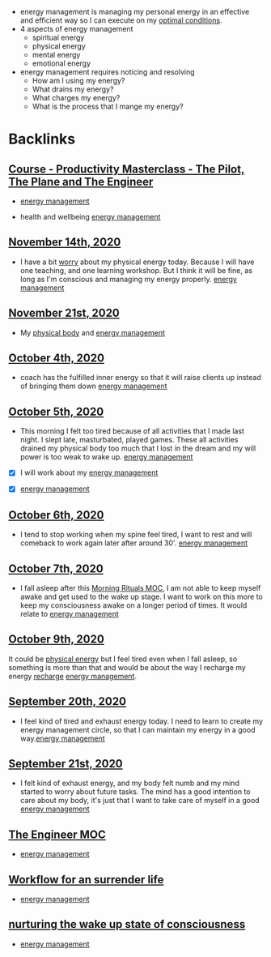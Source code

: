 - energy management is managing my personal energy in an effective and efficient way so I can execute on my [optimal conditions](<optimal conditions.md>).
- 4 aspects of energy management
    - spiritual energy
    - physical energy
    - mental energy
    - emotional energy
- energy management requires noticing and resolving
    - How am I using my energy?
    - What drains my energy?
    - What charges my energy?
    - What is the process that I mange my energy?

# Backlinks
## [Course - Productivity Masterclass - The Pilot, The Plane and The Engineer](<Course - Productivity Masterclass - The Pilot, The Plane and The Engineer.md>)
- [energy management](<energy management.md>)

- health and wellbeing [energy management](<energy management.md>)

## [November 14th, 2020](<November 14th, 2020.md>)
- I have a bit [worry](<worry.md>) about my physical energy today. Because I will have one teaching, and one learning workshop. But I think it will be fine, as long as I'm conscious and managing my energy properly. [energy management](<energy management.md>)

## [November 21st, 2020](<November 21st, 2020.md>)
- My [physical body](<physical body.md>) and [energy management](<energy management.md>)

## [October 4th, 2020](<October 4th, 2020.md>)
- coach has the fulfilled inner energy so that it will raise clients up instead of bringing them down [energy management](<energy management.md>)

## [October 5th, 2020](<October 5th, 2020.md>)
- This morning I felt too tired because of all activities that I made last night. I slept late, masturbated, played games. These all activities drained my physical body too much that I lost in the dream and my will power is too weak to wake up. [energy management](<energy management.md>)

- [x] I will work about my [energy management](<energy management.md>)

- [x] [energy management](<energy management.md>)

## [October 6th, 2020](<October 6th, 2020.md>)
- I tend to stop working when my spine feel tired, I want to rest and will comeback to work again later after around 30'. [energy management](<energy management.md>)

## [October 7th, 2020](<October 7th, 2020.md>)
- I fall asleep after this [Morning Rituals MOC](<Morning Rituals MOC.md>), I am not able to keep myself awake and get used to the wake up stage. I want to work on this more to keep my consciousness awake on a longer period of times. It would relate to [energy management](<energy management.md>)

## [October 9th, 2020](<October 9th, 2020.md>)
It could be [physical energy](<physical energy.md>) but I feel tired even when I fall asleep, so something is more than that and would be about the way I recharge my energy [recharge](<recharge.md>) [energy management](<energy management.md>).

## [September 20th, 2020](<September 20th, 2020.md>)
- I feel kind of tired and exhaust energy today. I need to learn to create my energy management circle, so that I can maintain my energy in a good way.[energy management](<energy management.md>)

## [September 21st, 2020](<September 21st, 2020.md>)
- I felt kind of exhaust energy, and my body felt numb and my mind started to worry about future tasks. The mind has a good intention to care about my body, it's just that I want to take care of myself in a good [energy management](<energy management.md>)

## [The Engineer MOC](<The Engineer MOC.md>)
- [energy management](<energy management.md>)

## [Workflow for an surrender life](<Workflow for an surrender life.md>)
- [energy management](<energy management.md>)

## [nurturing the wake up state of consciousness](<nurturing the wake up state of consciousness.md>)
- [energy management](<energy management.md>)

